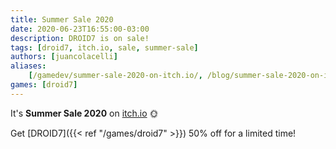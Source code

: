 ```yaml
---
title: Summer Sale 2020
date: 2020-06-23T16:55:00-03:00
description: DROID7 is on sale!
tags: [droid7, itch.io, sale, summer-sale]
authors: [juancolacelli]
aliases:
    [/gamedev/summer-sale-2020-on-itch.io/, /blog/summer-sale-2020-on-itch.io/]
games: [droid7]
---
```


It's **Summer Sale 2020** on [itch.io](https://juancolacelli.itch.io) 🌞

Get [DROID7]({{< ref "/games/droid7" >}}) 50% off for a limited time!
